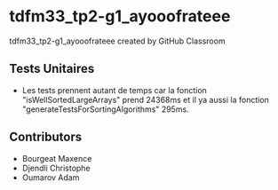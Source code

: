 # tdfm33_tp2-g1_ayooofrateee
tdfm33_tp2-g1_ayooofrateee created by GitHub Classroom

## Tests Unitaires


- Les tests prennent autant de temps car la fonction "isWellSortedLargeArrays" prend 24368ms et il ya aussi la fonction "generateTestsForSortingAlgorithms" 295ms.



## Contributors
- Bourgeat Maxence
- Djendli Christophe
- Oumarov Adam

